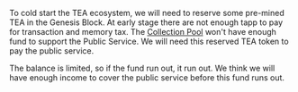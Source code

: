 To cold start the TEA ecosystem, we will need to reserve some pre-mined TEA in the Genesis Block. At early stage there are not enough tapp to pay for transaction and memory tax. The [Collection Pool](../Collection%20Pool.md) won't have enough fund to support the Public Service. We will need this reserved TEA token to pay the public service.

The balance is limited, so if the fund run out, it run out. We think we will have enough income to cover the public service before this fund runs out.
